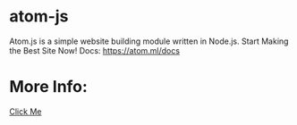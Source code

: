 # atom-js
Atom.js is a simple website building module written in Node.js. Start Making the Best Site Now! Docs: https://atom.ml/docs
# More Info:
[Click Me](https://atom-js.ml/)
